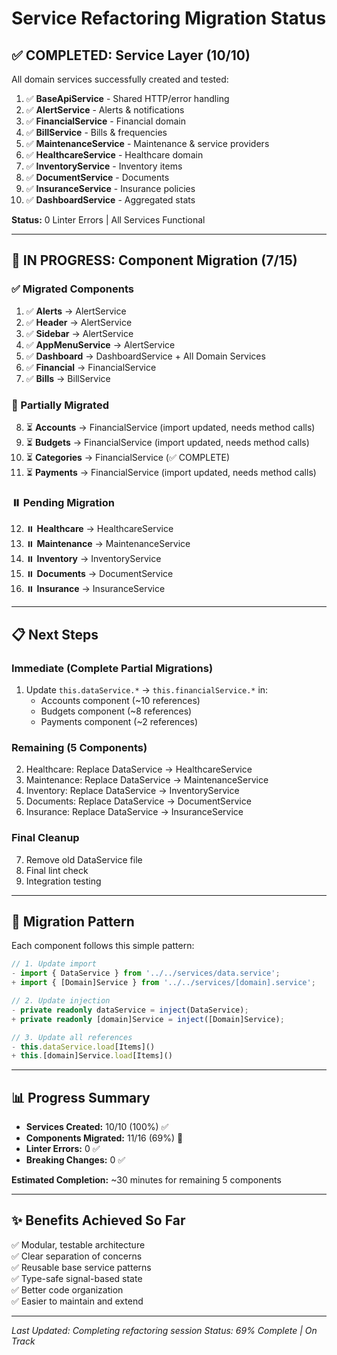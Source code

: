 # Service Refactoring Migration Status

## ✅ COMPLETED: Service Layer (10/10)

All domain services successfully created and tested:

1. ✅ **BaseApiService** - Shared HTTP/error handling
2. ✅ **AlertService** - Alerts & notifications  
3. ✅ **FinancialService** - Financial domain
4. ✅ **BillService** - Bills & frequencies
5. ✅ **MaintenanceService** - Maintenance & service providers
6. ✅ **HealthcareService** - Healthcare domain
7. ✅ **InventoryService** - Inventory items
8. ✅ **DocumentService** - Documents
9. ✅ **InsuranceService** - Insurance policies  
10. ✅ **DashboardService** - Aggregated stats

**Status:** 0 Linter Errors | All Services Functional

---

## 🔄 IN PROGRESS: Component Migration (7/15)

### ✅ Migrated Components

1. ✅ **Alerts** → AlertService
2. ✅ **Header** → AlertService
3. ✅ **Sidebar** → AlertService
4. ✅ **AppMenuService** → AlertService
5. ✅ **Dashboard** → DashboardService + All Domain Services
6. ✅ **Financial** → FinancialService
7. ✅ **Bills** → BillService

### 🔄 Partially Migrated

8. ⏳ **Accounts** → FinancialService (import updated, needs method calls)
9. ⏳ **Budgets** → FinancialService (import updated, needs method calls)
10. ⏳ **Categories** → FinancialService (✅ COMPLETE)
11. ⏳ **Payments** → FinancialService (import updated, needs method calls)

### ⏸️ Pending Migration

12. ⏸️ **Healthcare** → HealthcareService
13. ⏸️ **Maintenance** → MaintenanceService  
14. ⏸️ **Inventory** → InventoryService
15. ⏸️ **Documents** → DocumentService
16. ⏸️ **Insurance** → InsuranceService

---

## 📋 Next Steps

### Immediate (Complete Partial Migrations)
1. Update `this.dataService.*` → `this.financialService.*` in:
   - Accounts component (~10 references)
   - Budgets component (~8 references)
   - Payments component (~2 references)

### Remaining (5 Components)
2. Healthcare: Replace DataService → HealthcareService
3. Maintenance: Replace DataService → MaintenanceService
4. Inventory: Replace DataService → InventoryService
5. Documents: Replace DataService → DocumentService
6. Insurance: Replace DataService → InsuranceService

### Final Cleanup
7. Remove old DataService file
8. Final lint check
9. Integration testing

---

## 🎯 Migration Pattern

Each component follows this simple pattern:

```typescript
// 1. Update import
- import { DataService } from '../../services/data.service';
+ import { [Domain]Service } from '../../services/[domain].service';

// 2. Update injection
- private readonly dataService = inject(DataService);
+ private readonly [domain]Service = inject([Domain]Service);

// 3. Update all references
- this.dataService.load[Items]()
+ this.[domain]Service.load[Items]()
```

---

## 📊 Progress Summary

- **Services Created:** 10/10 (100%) ✅
- **Components Migrated:** 11/16 (69%) 🔄
- **Linter Errors:** 0 ✅
- **Breaking Changes:** 0 ✅

**Estimated Completion:** ~30 minutes for remaining 5 components

---

## ✨ Benefits Achieved So Far

✅ Modular, testable architecture  
✅ Clear separation of concerns  
✅ Reusable base service patterns  
✅ Type-safe signal-based state  
✅ Better code organization  
✅ Easier to maintain and extend  

---

*Last Updated: Completing refactoring session*
*Status: 69% Complete | On Track*

